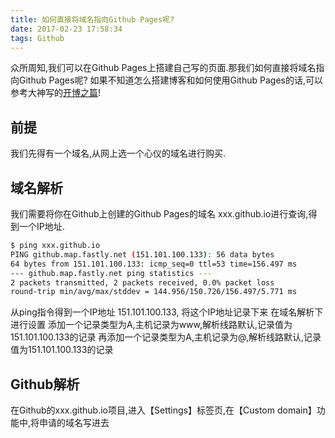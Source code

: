 ```yaml
---
title: 如何直接将域名指向Github Pages呢?
date: 2017-02-23 17:58:34
tags: Github
---
```

众所周知,我们可以在Github Pages上搭建自己写的页面.那我们如何直接将域名指向Github Pages呢?
如果不知道怎么搭建博客和如何使用Github Pages的话,可以参考大神写的[开博之篇](http://stevenqiang.online/2017/02/23/first_blog/)!
## 前提
我们先得有一个域名,从网上选一个心仪的域名进行购买.

## 域名解析
我们需要将你在Github上创建的Github Pages的域名 xxx.github.io进行查询,得到一个IP地址.

``` bash
$ ping xxx.github.io
PING github.map.fastly.net (151.101.100.133): 56 data bytes
64 bytes from 151.101.100.133: icmp_seq=0 ttl=53 time=156.497 ms
--- github.map.fastly.net ping statistics ---
2 packets transmitted, 2 packets received, 0.0% packet loss
round-trip min/avg/max/stddev = 144.956/150.726/156.497/5.771 ms
```
从ping指令得到一个IP地址 151.101.100.133, 将这个IP地址记录下来
在域名解析下进行设置
添加一个记录类型为A,主机记录为www,解析线路默认,记录值为151.101.100.133的记录
再添加一个记录类型为A,主机记录为@,解析线路默认,记录值为151.101.100.133的记录

## Github解析
在Github的xxx.github.io项目,进入【Settings】标签页,在【Custom domain】功能中,将申请的域名写进去
